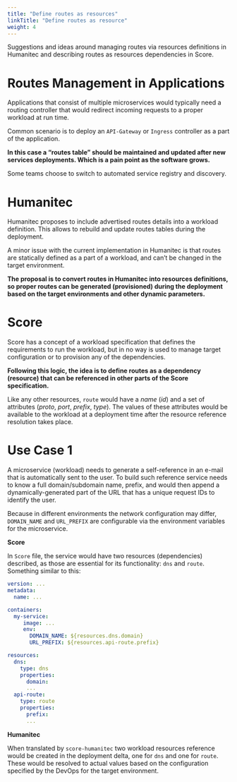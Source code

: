 ```yaml
---
title: "Define routes as resources"
linkTitle: "Define routes as resource"
weight: 4
---
```


Suggestions and ideas around managing routes via resources definitions in Humanitec and describing routes as resources dependencies in Score.

# Routes Management in Applications

Applications that consist of multiple microservices would typically need a routing controller that would redirect incoming requests to a proper workload at run time.

Common scenario is to deploy an `API-Gateway` or `Ingress` controller as a part of the application.

**In this case a “routes table” should be maintained and updated after new services deployments. Which is a pain point as the software grows.**

Some teams choose to switch to automated service registry and discovery.

# Humanitec

Humanitec proposes to include advertised routes details into a workload definition. This allows to rebuild and update routes tables during the deployment.

A minor issue with the current implementation in Humanitec is that routes are statically defined as a part of a workload, and can’t be changed in the target environment.

**The proposal is to convert routes in Humanitec into resources definitions, so proper routes can be generated (provisioned) during the deployment based on the target environments and other dynamic parameters.**

# Score

Score has a concept of a workload specification that defines the requirements to run the workload, but in no way is used to manage target configuration or to provision any of the dependencies.

**Following this logic, the idea is to define routes as a dependency (resource) that can be referenced in other parts of the Score specification.**

Like any other resources, `route` would have a _name_ (_id_) and a set of attributes (_proto_, _port_, _prefix_, _type_). The values of these attributes would be available to the workload at a deployment time after the resource reference resolution takes place.

# Use Case 1

A microservice (workload) needs to generate a self-reference in an e-mail that is automatically sent to the user. To build such reference service needs to know a full domain/subdomain name, prefix, and would then append a dynamically-generated part of the URL that has a unique request IDs to identify the user.

Because in different environments the network configuration may differ, `DOMAIN_NAME` and `URL_PREFIX` are configurable via the environment variables for the microservice.

**Score**

In `Score` file, the service would have two resources (dependencies) described, as those are essential for its functionality: `dns` and `route`. Something similar to this:

```yaml
version: ...
metadata:
  name: ...

containers:
  my-service:
     image: ...
     env:
       DOMAIN_NAME: ${resources.dns.domain}
       URL_PREFIX: ${resources.api-route.prefix}

resources:
  dns:
    type: dns
    properties:
      domain:
      ...
  api-route:
    type: route
    properties:
      prefix:
      ...
```

**Humanitec**

When translated by `score-humanitec` two workload resources reference would be created in the deployment delta, one for `dns` and one for `route`. These would be resolved to actual values based on the configuration specified by the DevOps for the target environment.
